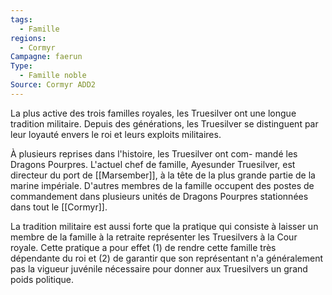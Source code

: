 ```yaml
---
tags:
  - Famille
regions:
  - Cormyr
Campagne: faerun
Type:
  - Famille noble
Source: Cormyr ADD2
---
```

La plus active des trois familles royales, les Truesilver ont une longue tradition militaire. Depuis des générations, les Truesilver se distinguent par leur loyauté envers le roi et leurs exploits militaires.

À plusieurs reprises dans l'histoire, les Truesilver ont com- mandé les Dragons Pourpres. L'actuel chef de famille, Ayesunder Truesilver, est directeur du port de [[Marsember]], à la tête de la plus grande partie de la marine impériale. D'autres membres de la famille occupent des postes de commandement dans plusieurs unités de Dragons Pourpres stationnées dans tout le [[Cormyr]].

La tradition militaire est aussi forte que la pratique qui consiste à laisser un membre de la famille à la retraite représenter les Truesilvers à la Cour royale. Cette pratique a pour effet (1) de rendre cette famille très dépendante du roi et (2) de garantir que son représentant n'a généralement pas la vigueur juvénile nécessaire pour donner aux Truesilvers un grand poids politique.